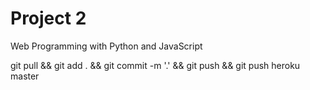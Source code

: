 # Project 2

Web Programming with Python and JavaScript

git pull && git add . && git commit -m '.' && git push && git push heroku master
